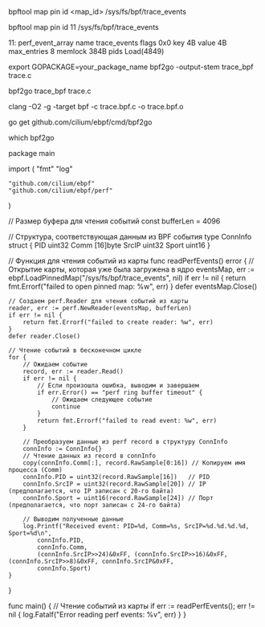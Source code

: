 

bpftool map pin id <map_id> /sys/fs/bpf/trace_events

bpftool map pin id 11 /sys/fs/bpf/trace_events


11: perf_event_array  name trace_events  flags 0x0
        key 4B  value 4B  max_entries 8  memlock 384B
        pids Load(4849)


export GOPACKAGE=your_package_name
bpf2go -output-stem trace_bpf trace.c

bpf2go trace_bpf trace.c





clang -O2 -g -target bpf -c trace.bpf.c -o trace.bpf.o

go get github.com/cilium/ebpf/cmd/bpf2go

which bpf2go


package main

import (
	"fmt"
	"log"

	"github.com/cilium/ebpf"
	"github.com/cilium/ebpf/perf"
)

// Размер буфера для чтения событий
const bufferLen = 4096

// Структура, соответствующая данным из BPF события
type ConnInfo struct {
	PID   uint32
	Comm  [16]byte
	SrcIP uint32
	Sport uint16
}

// Функция для чтения событий из карты
func readPerfEvents() error {
	// Открытие карты, которая уже была загружена в ядро
	eventsMap, err := ebpf.LoadPinnedMap("/sys/fs/bpf/trace_events", nil)
	if err != nil {
		return fmt.Errorf("failed to open pinned map: %w", err)
	}
	defer eventsMap.Close()

	// Создаем perf.Reader для чтения событий из карты
	reader, err := perf.NewReader(eventsMap, bufferLen)
	if err != nil {
		return fmt.Errorf("failed to create reader: %w", err)
	}
	defer reader.Close()

	// Чтение событий в бесконечном цикле
	for {
		// Ожидаем событие
		record, err := reader.Read()
		if err != nil {
			// Если произошла ошибка, выводим и завершаем
			if err.Error() == "perf ring buffer timeout" {
				// Ожидаем следующее событие
				continue
			}
			return fmt.Errorf("failed to read event: %w", err)
		}

		// Преобразуем данные из perf record в структуру ConnInfo
		connInfo := ConnInfo{}
		// Чтение данных из record в connInfo
		copy(connInfo.Comm[:], record.RawSample[0:16]) // Копируем имя процесса (Comm)
		connInfo.PID = uint32(record.RawSample[16])   // PID
		connInfo.SrcIP = uint32(record.RawSample[20]) // IP (предполагается, что IP записан с 20-го байта)
		connInfo.Sport = uint16(record.RawSample[24]) // Порт (предполагается, что порт записан с 24-го байта)

		// Выводим полученные данные
		log.Printf("Received event: PID=%d, Comm=%s, SrcIP=%d.%d.%d.%d, Sport=%d\n",
			connInfo.PID,
			connInfo.Comm,
			(connInfo.SrcIP>>24)&0xFF, (connInfo.SrcIP>>16)&0xFF, (connInfo.SrcIP>>8)&0xFF, connInfo.SrcIP&0xFF,
			connInfo.Sport)
	}
}

func main() {
	// Чтение событий из карты
	if err := readPerfEvents(); err != nil {
		log.Fatalf("Error reading perf events: %v", err)
	}
}
